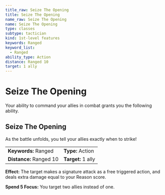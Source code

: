 ```yaml
---
title_raw: Seize The Opening
title: Seize The Opening
name_raw: Seize The Opening
name: Seize The Opening
type: classes
subtype: tactician
kind: 1st-level features
keywords: Ranged
keyword_list:
  - Ranged
ability_type: Action
distance: Ranged 10
target: 1 ally
---
```


# Seize The Opening

Your ability to command your allies in combat grants you the following ability.

## Seize The Opening

As the battle unfolds, you tell your allies exactly when to strike!

|                         |                    |
| :---------------------- | :----------------- |
| **Keywords:** Ranged    | **Type:** Action   |
| **Distance:** Ranged 10 | **Target:** 1 ally |

**Effect:** The target makes a signature attack as a free triggered action, and deals extra damage equal to your Reason score.

**Spend 5 Focus:** You target two allies instead of one.
